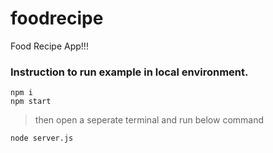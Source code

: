 # foodrecipe
Food Recipe App!!!

### Instruction to run example in local environment. 

```
npm i
npm start
```

> then open a seperate terminal and run below command

```
node server.js
```
